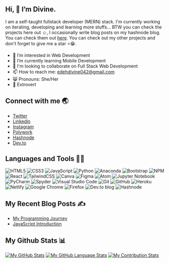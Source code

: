 ## Hi, 👋 I’m Divine.

I am a self-taught fullstack developer (MERN) stack. I'm currently working on iterating, developing and learning more stuffs... BTW you can check the projects here out ☺️, I occasionally write blog posts on my hashnode blog. You can check them out [here](https://www.favor.hashnode.dev). You can check out my other projects and don't forget to give me a star ⭐😁.

- 👀 I’m interested in Web Development
- 🌱 I’m currently learning Mobile Development
- 👭 I'm looking to collaborate on Full Stack Web Development
- 📫 How to reach me: edehdivine042@gmail.com 
- 😸 Pronouns: She/Her
- 💃 Extrovert

## Connect with me 🌏
- [Twitter](https://twitter.com/Divine_Edeh1)
- [Linkedin](https://www.linkedin.com/in/divine-edeh/)
- [Instagram](https://www.instagram.com/divine_edeh/)
- [Polywork](https://www.polywork.com/favor)
- [Hashnode](https://hashnode.com/@Favor)
- [Dev.to](https://dev.to/favor)

## Languages and Tools 👩‍💻
![HTML5](https://img.shields.io/badge/html5-%23E34F26.svg?style=for-the-badge&logo=html5&logoColor=white)
![CSS3](https://img.shields.io/badge/css3-%231572B6.svg?style=for-the-badge&logo=css3&logoColor=white)
![JavaScript](https://img.shields.io/badge/javascript-%23323330.svg?style=for-the-badge&logo=javascript&logoColor=%23F7DF1E)
![Python](https://img.shields.io/badge/python-3670A0?style=for-the-badge&logo=python&logoColor=ffdd54)
![Anaconda](https://img.shields.io/badge/Anaconda-%2344A833.svg?style=for-the-badge&logo=anaconda&logoColor=white)
![Bootstrap](https://img.shields.io/badge/bootstrap-%23563D7C.svg?style=for-the-badge&logo=bootstrap&logoColor=white)
![NPM](https://img.shields.io/badge/NPM-%23000000.svg?style=for-the-badge&logo=npm&logoColor=white)
![React](https://img.shields.io/badge/react-%2320232a.svg?style=for-the-badge&logo=react&logoColor=%2361DAFB)
![TailwindCSS](https://img.shields.io/badge/tailwindcss-%2338B2AC.svg?style=for-the-badge&logo=tailwind-css&logoColor=white)
![Canva](https://img.shields.io/badge/Canva-%2300C4CC.svg?style=for-the-badge&logo=Canva&logoColor=white)
![Figma](https://img.shields.io/badge/figma-%23F24E1E.svg?style=for-the-badge&logo=figma&logoColor=white)
![Atom](https://img.shields.io/badge/Atom-%2366595C.svg?style=for-the-badge&logo=atom&logoColor=white)
![Jupyter Notebook](https://img.shields.io/badge/jupyter-%23FA0F00.svg?style=for-the-badge&logo=jupyter&logoColor=white)
![PyCharm](https://img.shields.io/badge/pycharm-143?style=for-the-badge&logo=pycharm&logoColor=black&color=black&labelColor=green)
![Spyder](https://img.shields.io/badge/Spyder-838485?style=for-the-badge&logo=spyder%20ide&logoColor=maroon)
![Visual Studio Code](https://img.shields.io/badge/Visual%20Studio%20Code-0078d7.svg?style=for-the-badge&logo=visual-studio-code&logoColor=white)
![Git](https://img.shields.io/badge/git-%23F05033.svg?style=for-the-badge&logo=git&logoColor=white)
![GitHub](https://img.shields.io/badge/github-%23121011.svg?style=for-the-badge&logo=github&logoColor=white)
![Heroku](https://img.shields.io/badge/heroku-%23430098.svg?style=for-the-badge&logo=heroku&logoColor=white)
![Netlify](https://img.shields.io/badge/netlify-%23000000.svg?style=for-the-badge&logo=netlify&logoColor=#00C7B7)
![Google Chrome](https://img.shields.io/badge/Google%20Chrome-4285F4?style=for-the-badge&logo=GoogleChrome&logoColor=white)
![Firefox](https://img.shields.io/badge/Firefox-FF7139?style=for-the-badge&logo=Firefox-Browser&logoColor=white)
![Dev.to blog](https://img.shields.io/badge/dev.to-0A0A0A?style=for-the-badge&logo=dev.to&logoColor=white)
![Hashnode](https://img.shields.io/badge/Hashnode-2962FF?style=for-the-badge&logo=hashnode&logoColor=white)


## My Recent Blog Posts ✍️
- [My Programming Journey](https://favor.hashnode.dev/my-programming-journey)
- [JavaScript Introduction](https://favor.hashnode.dev/javascript-introduction)

## My Github Stats 📊
[![My GitHub Stats](https://github-readme-stats.vercel.app/api/?username=nmasi322&count_private=true&theme=react&showicons=true)]()
[![My GitHub Language Stats](https://github-readme-stats.vercel.app/api/top-langs/?username=nmasi322&langs_count=5&theme=react)]()
[![My Contribution Stats](https://github-contribution-stats.vercel.app/api/?username=nmasi322)](https://github.com/nmasi322/github-contribution-stats/)

<!---
nmasi322/nmasi322 is a ✨ special ✨ repository because its `README.md` (this file) appears on your GitHub profile.
You can click the Preview link to take a look at your changes.
--->
